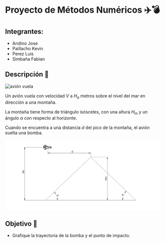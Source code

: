 # Proyecto de Métodos Numéricos ✈️💣

## Integrantes:
- Andino Jose
- Paillacho Kevin
- Perez Luis
- Simbaña Fabian

## Descripción 📜
![avión vuela](assets/image-1.jpg)

Un avión vuela con velocidad $V$ a $H_a$ metros sobre el nivel del mar en dirección a una montaña. 

La montaña tiene forma de triángulo isósceles, con una altura $H_m$ y un ángulo $\alpha$ con respecto al horizonte.

Cuando se encuentra a una distancia $d$ del pico de la montaña, el avión suelta una bomba.

![alt text](assets/image-3.png)

## Objetivo 🎯
* Grafique la trayectoria de la bomba y el punto de impacto.
